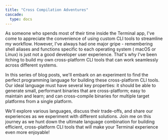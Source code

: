 ```yaml
---
title: "Cross Compilation Adventures"
cascade:
  type: docs
---
```


As someone who spends most of their time inside the Terminal app, I've come to appreciate the convenience of using custom CLI tools to streamline my workflow. However, I've always had one major gripe - remembering shell aliases and functions specific to each operating system ( macOS or Linux) is just not a good developer user experience. That's why I've been itching to build my own cross-platform CLI tools that can work seamlessly across different systems.

<!--more-->

In this series of blog posts, we'll embark on an experiment to find the perfect programming language for building these cross-platform CLI tools. Our ideal language must have several key properties: it should be able to generate small, performant binaries that are cross-platform; easy to maintain and learn; and can cross-compile binaries for multiple target platforms from a single platform.

We'll explore various languages, discuss their trade-offs, and share our experiences as we experiment with different solutions. Join me on this journey as we hunt down the ultimate language combination for building efficient, cross-platform CLI tools that will make your Terminal experience even more enjoyable!
